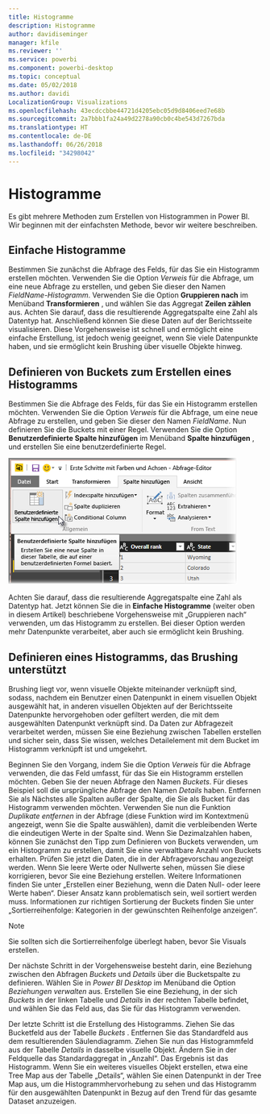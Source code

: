 ```yaml
---
title: Histogramme
description: Histogramme
author: davidiseminger
manager: kfile
ms.reviewer: ''
ms.service: powerbi
ms.component: powerbi-desktop
ms.topic: conceptual
ms.date: 05/02/2018
ms.author: davidi
LocalizationGroup: Visualizations
ms.openlocfilehash: 43ecdccbbe44721d4205ebc05d9d8406eed7e68b
ms.sourcegitcommit: 2a7bbb1fa24a49d2278a90cb0c4be543d7267bda
ms.translationtype: HT
ms.contentlocale: de-DE
ms.lasthandoff: 06/26/2018
ms.locfileid: "34298042"
---
```

# <a name="histograms"></a>Histogramme
Es gibt mehrere Methoden zum Erstellen von Histogrammen in Power BI. Wir beginnen mit der einfachsten Methode, bevor wir weitere beschreiben.

## <a name="simple-histograms"></a>Einfache Histogramme
Bestimmen Sie zunächst die Abfrage des Felds, für das Sie ein Histogramm erstellen möchten.  Verwenden Sie die Option *Verweis* für die Abfrage, um eine neue Abfrage zu erstellen, und geben Sie dieser den Namen *FieldName-Histogramm*. Verwenden Sie die Option **Gruppieren nach** im Menüband **Transformieren** , und wählen Sie das Aggregat **Zeilen zählen** aus. Achten Sie darauf, dass die resultierende Aggregatspalte eine Zahl als Datentyp hat. Anschließend können Sie diese Daten auf der Berichtsseite visualisieren. Diese Vorgehensweise ist schnell und ermöglicht eine einfache Erstellung, ist jedoch wenig geeignet, wenn Sie viele Datenpunkte haben, und sie ermöglicht kein Brushing über visuelle Objekte hinweg.

## <a name="defining-buckets-to-build-a-histogram"></a>Definieren von Buckets zum Erstellen eines Histogramms
Bestimmen Sie die Abfrage des Felds, für das Sie ein Histogramm erstellen möchten. Verwenden Sie die Option *Verweis* für die Abfrage, um eine neue Abfrage zu erstellen, und geben Sie dieser den Namen *FieldName*.  Nun definieren Sie die Buckets mit einer Regel. Verwenden Sie die Option **Benutzerdefinierte Spalte hinzufügen** im Menüband **Spalte hinzufügen** , und erstellen Sie eine benutzerdefinierte Regel.

![](media/service-histograms/powerbi-service-histograms_1.png)

Achten Sie darauf, dass die resultierende Aggregatspalte eine Zahl als Datentyp hat. Jetzt können Sie die in **Einfache Histogramme** (weiter oben in diesem Artikel) beschriebene Vorgehensweise mit „Gruppieren nach“ verwenden, um das Histogramm zu erstellen. Bei dieser Option werden mehr Datenpunkte verarbeitet, aber auch sie ermöglicht kein Brushing.

## <a name="defining-a-histogram-that-supports-brushing"></a>Definieren eines Histogramms, das Brushing unterstützt
Brushing liegt vor, wenn visuelle Objekte miteinander verknüpft sind, sodass, nachdem ein Benutzer einen Datenpunkt in einem visuellen Objekt ausgewählt hat, in anderen visuellen Objekten auf der Berichtsseite Datenpunkte hervorgehoben oder gefiltert werden, die mit dem ausgewählten Datenpunkt verknüpft sind.  Da Daten zur Abfragezeit verarbeitet werden, müssen Sie eine Beziehung zwischen Tabellen erstellen und sicher sein, dass Sie wissen, welches Detailelement mit dem Bucket im Histogramm verknüpft ist und umgekehrt.

Beginnen Sie den Vorgang, indem Sie die Option *Verweis* für die Abfrage verwenden, die das Feld umfasst, für das Sie ein Histogramm erstellen möchten.  Geben Sie der neuen Abfrage den Namen *Buckets*.  Für dieses Beispiel soll die ursprüngliche Abfrage den Namen *Details* haben.  Entfernen Sie als Nächstes alle Spalten außer der Spalte, die Sie als Bucket für das Histogramm verwenden möchten.  Verwenden Sie nun die Funktion *Duplikate entfernen* in der Abfrage (diese Funktion wird im Kontextmenü angezeigt, wenn Sie die Spalte auswählen), damit die verbleibenden Werte die eindeutigen Werte in der Spalte sind. Wenn Sie Dezimalzahlen haben, können Sie zunächst den Tipp zum Definieren von Buckets verwenden, um ein Histogramm zu erstellen, damit Sie eine verwaltbare Anzahl von Buckets erhalten.  Prüfen Sie jetzt die Daten, die in der Abfragevorschau angezeigt werden. Wenn Sie leere Werte oder Nullwerte sehen, müssen Sie diese korrigieren, bevor Sie eine Beziehung erstellen. Weitere Informationen finden Sie unter „Erstellen einer Beziehung, wenn die Daten Null- oder leere Werte haben“. Dieser Ansatz kann problematisch sein, weil sortiert werden muss. Informationen zur richtigen Sortierung der Buckets finden Sie unter „Sortierreihenfolge: Kategorien in der gewünschten Reihenfolge anzeigen“. 

> [!NOTE]
> Sie sollten sich die Sortierreihenfolge überlegt haben, bevor Sie Visuals erstellen.   
> 
> 

Der nächste Schritt in der Vorgehensweise besteht darin, eine Beziehung zwischen den Abfragen *Buckets* und *Details* über die Bucketspalte zu definieren.  Wählen Sie in *Power BI Desktop* im Menüband die Option *Beziehungen verwalten* aus.  Erstellen Sie eine Beziehung, in der sich *Buckets* in der linken Tabelle und *Details* in der rechten Tabelle befindet, und wählen Sie das Feld aus, das Sie für das Histogramm verwenden. 

Der letzte Schritt ist die Erstellung des Histogramms. Ziehen Sie das Bucketfeld aus der Tabelle *Buckets* . Entfernen Sie das Standardfeld aus dem resultierenden Säulendiagramm.  Ziehen Sie nun das Histogrammfeld aus der Tabelle *Details* in dasselbe visuelle Objekt. Ändern Sie in der Feldquelle das Standardaggregat in „Anzahl“. Das Ergebnis ist das Histogramm. Wenn Sie ein weiteres visuelles Objekt erstellen, etwa eine Tree Map aus der Tabelle „Details“, wählen Sie einen Datenpunkt in der Tree Map aus, um die Histogrammhervorhebung zu sehen und das Histogramm für den ausgewählten Datenpunkt in Bezug auf den Trend für das gesamte Dataset anzuzeigen.

